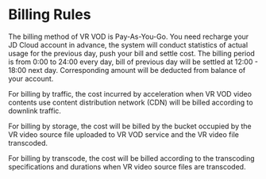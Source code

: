 # Billing Rules

The billing method of VR VOD is Pay-As-You-Go. You need recharge your JD Cloud account in advance, the system will conduct statistics of actual usage for the previous day, push your bill and settle cost. The billing period is from 0:00 to 24:00 every day, bill of previous day will be settled at 12:00 - 18:00 next day. Corresponding amount will be deducted from balance of your account. 

For billing by traffic, the cost incurred by acceleration when VR VOD video contents use content distribution network (CDN) will be billed according to downlink traffic.
  
For billing by storage, the cost will be billed by the bucket occupied by the VR video source file uploaded to VR VOD service and the VR video file transcoded.
  
For billing by transcode, the cost will be billed according to the transcoding specifications and durations when VR video source files are transcoded.

